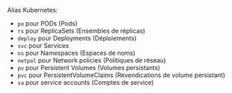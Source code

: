 Alias Kubernetes:

- `po` pour PODs (Pods)
- `rs` pour ReplicaSets (Ensembles de réplicas)
- `deploy` pour Deployments (Déploiements)
- `svc` pour Services
- `ns` pour Namespaces (Espaces de noms)
- `netpol` pour Network policies (Politiques de réseau)
- `pv` pour Persistent Volumes (Volumes persistants)
- `pvc` pour PersistentVolumeClaims (Revendications de volume persistant)
- `sa` pour service accounts (Comptes de service)
